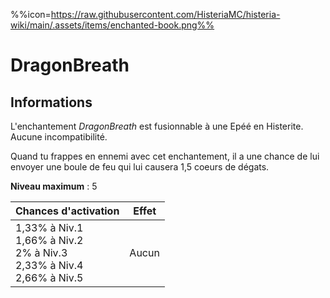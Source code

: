 %%icon=https://raw.githubusercontent.com/HisteriaMC/histeria-wiki/main/.assets/items/enchanted-book.png%%
# DragonBreath

## Informations 
L'enchantement *DragonBreath* est fusionnable à une Epéé en Histerite. Aucune incompatibilité.


Quand tu frappes en ennemi avec cet enchantement, il a une chance de lui envoyer une boule de feu qui lui causera 1,5 coeurs de dégats.


**Niveau maximum** : 5


| Chances d'activation | Effet |
| -------------------- | ----- |
 1,33% à Niv.1 <br> 1,66% à Niv.2 <br> 2% à Niv.3 <br> 2,33% à Niv.4 <br> 2,66% à Niv.5 | Aucun | 